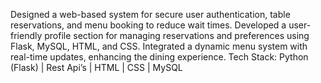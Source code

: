 Designed a web-based system for secure user authentication, table reservations, and menu booking to reduce wait times.
Developed a user-friendly profile section for managing reservations and preferences using Flask, MySQL, HTML, and CSS.
Integrated a dynamic menu system with real-time updates, enhancing the dining experience.
Tech Stack: Python (Flask) | Rest Api’s | HTML | CSS | MySQL

